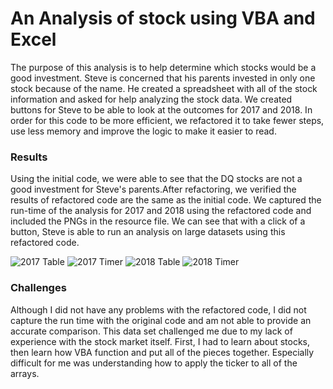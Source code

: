 # An Analysis of stock using VBA and Excel
The purpose of this analysis is to help determine which stocks would be a good investment. Steve is concerned that his parents invested in only one stock because of the name. He created a spreadsheet with all of the stock information and asked for help analyzing the stock data. We created buttons for Steve to be able to look at the outcomes for 2017 and 2018. In order for this code to be more efficient, we refactored it to take fewer steps, use less memory and improve the logic to make it easier to read. 

### Results
Using the initial code, we were able to see that the DQ stocks are not a good investment for Steve's parents.After refactoring, we verified the results of refactored code are the same as the initial code. We captured the run-time of the analysis for 2017 and 2018 using the refactored code and included the PNGs in the resource file. We can see that with a click of a button, Steve is able to run an analysis on large datasets using this refactored code. 

![2017 Table](https://user-images.githubusercontent.com/89313168/135659565-c6c0e00b-d755-4471-93a1-19ddf12dea0d.PNG)
![2017 Timer](https://user-images.githubusercontent.com/89313168/135659594-9de3f4d7-40dc-402e-bb39-04ba9adc0e1b.PNG)
![2018 Table](https://user-images.githubusercontent.com/89313168/135659609-2d686597-09b4-4efe-8bc6-2e5efec6f729.PNG)
![2018 Timer](https://user-images.githubusercontent.com/89313168/135659625-9fc3239c-0bb8-459b-b926-1aee0fb7e9d5.PNG)

### Challenges 
Although I did not have any problems with the refactored code, I did not capture the run time with the original code and am not able to provide an accurate comparison. This data set challenged me due to my lack of experience with the stock market itself. First, I had to learn about stocks, then learn how VBA function and put all of the pieces together. Especially difficult for me was understanding how to apply the ticker to all of the arrays. 